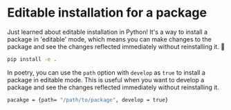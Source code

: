 # Editable installation for a package

Just learned about editable installation in Python! It's a way to install a package in 'editable' mode, which means you can make changes to the package and see the changes reflected immediately without reinstalling it. 🚀

```bash
pip install -e .
```

In poetry, you can use the `path` option with `develop` as `true` to install a package in editable mode. This is useful when you want to develop a package and see the changes reflected immediately without reinstalling it.

```bash
pacakge = {path= "/path/to/package", develop = true}
```

